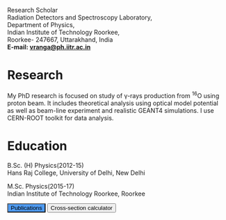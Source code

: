 Research Scholar\
Radiation Detectors and Spectroscopy Laboratory,\
Department of Physics,\
Indian Institute of Technology Roorkee,\
Roorkee- 247667, Uttarakhand, India\
**E-mail: vranga@ph.iitr.ac.in**

# Research
My PhD research is focused on study of &gamma;-rays production from <sup>16</sup>O using proton beam. It includes theoretical analysis using optical model potential as well as beam-line experiment and realistic GEANT4 simulations. I use CERN-ROOT toolkit for data analysis.

# Education
B.Sc. (H) Physics(2012-15)\
Hans Raj College, University of Delhi, New Delhi

M.Sc. Physics(2015-17)\
Indian Institute of Technology Roorkee, Roorkee


<a href="https://rangavirender.github.io/mywebsite/publications">
<input type=button style="display:inline-block;
 padding:0.3em 1.2em;
 margin:0 0.1em 0.1em 0;
 border:0.16em solid rgba(255,255,255,0);
 border-radius:2em;
 box-sizing: border-box;
 text-decoration:none;
 font-family:'Roboto',sans-serif;
 font-weight:300;
 color:#FFFFFF;
 text-shadow: 0 0.04em 0.04em rgba(0,0,0,0.35);
 text-align:center;
 transition: all 0.2s;
 background-color:#4e9af1" value="Publications"></a>

<a href="https://rangavirender.github.io/mywebsite/crxncal">
<input type=button value="Cross-section calculator"></a>
 
